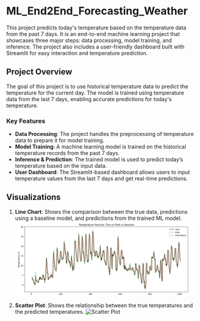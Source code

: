 # ML_End2End_Forecasting_Weather

This project predicts today's temperature based on the temperature data from the past 7 days. It is an end-to-end machine learning project that showcases three major steps: data processing, model training, and inference. The project also includes a user-friendly dashboard built with Streamlit for easy interaction and temperature prediction.

## Project Overview

The goal of this project is to use historical temperature data to predict the temperature for the current day. The model is trained using temperature data from the last 7 days, enabling accurate predictions for today's temperature.

### Key Features
- **Data Processing**: The project handles the preprocessing of temperature data to prepare it for model training.
- **Model Training**: A machine learning model is trained on the historical temperature records from the past 7 days.
- **Inference & Prediction**: The trained model is used to predict today’s temperature based on the input data.
- **User Dashboard**: The Streamlit-based dashboard allows users to input temperature values from the last 7 days and get real-time predictions.

## Visualizations

1. **Line Chart**: Shows the comparison between the true data, predictions using a baseline model, and predictions from the trained ML model.
   ![Line Chart](plots/plot_line.png)

2. **Scatter Plot**: Shows the relationship between the true temperatures and the predicted temperatures.
   ![Scatter Plot](plots/scatter.png)

